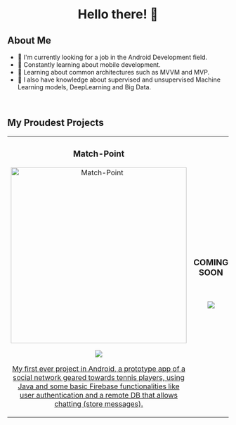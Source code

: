 <h1 align="center">Hello there! 👋</h1>

## About Me

- 🔭 I'm currently looking for a job in the Android Development field. 
- 📲 Constantly learning about mobile development.
- 🌱 Learning about common architectures such as MVVM and MVP.
- 📝 I also have knowledge about supervised and unsupervised Machine Learning models, DeepLearning and Big Data.
<br>

## My Proudest Projects
<table>
<tr>
<td width="50%">
<h3 align="center">Match-Point</h3>
<div align="center">
<a href="https://github.com/BertoAlv/Match-Point" target="_blank"><img src="https://i.imgur.com/ZkdSinv.png" width="400" alt="Match-Point"></a>
<p>
<a href="https://github.com/BertoAlv/Match-Point" target="_blank">
<img src="https://img.shields.io/badge/Project-ff9?style=for-the-badge&logo=github&logoColor=black">
</p>
<p>My first ever project in Android, a prototype app of a social network geared towards tennis players, using Java and some basic Firebase functionalities like user authentication and a remote DB that allows chatting (store messages).</p>
</div>
                                                                                      
</td>

<td width="50%">
               <br>
<h3 align="center">COMING SOON</h3>
<div align="center">                                       
<br>
<p>
<a href="" target="_blank">
<img src="https://img.shields.io/badge/Project-80ffaa?style=for-the-badge&logo=github&logoColor=black">
</a>
</p>
</div>                                                             
</table>                                                                                 
</div>
<br>
